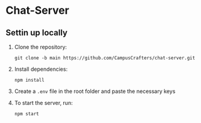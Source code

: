 # Chat-Server

## Settin up locally

1. Clone the repository:

   ```
   git clone -b main https://github.com/CampusCrafters/chat-server.git
   ```

2. Install dependencies:

   ```
   npm install
   ```

3. Create a `.env` file in the root folder and paste the necessary keys 

4. To start the server, run:

   ```
   npm start
   ```
